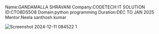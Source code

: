 Name:GANDAMALLA SHRAVANI
  Company:CODETECH IT SOLUTION
    ID:CTO8DS5O8
  Domain:python programming
  Duration:DEC TO JAN 2025
  Mentor:Neela santhosh kumar


![Screenshot 2024-12-11 084522 1](https://github.com/user-attachments/assets/80825d81-7d9a-4e1a-bec1-edb127965df8)
